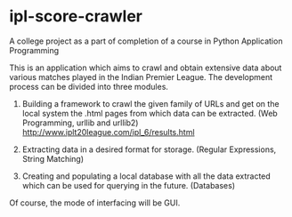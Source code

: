 ipl-score-crawler
==================

A college project as a part of completion of a course in Python Application Programming

This is an application which aims to crawl and obtain extensive data about various matches played in the Indian Premier League. The development process can be divided into three modules.

1. Building a framework to crawl the given family of URLs and get on the local system the .html pages from which data can be extracted. (Web Programming, urllib and urllib2)
        http://www.iplt20league.com/ipl_6/results.html

2. Extracting data in a desired format for storage. (Regular Expressions, String Matching)
3. Creating and populating a local database with all the data extracted which can be used for querying in the future. (Databases)

Of course, the mode of interfacing will be GUI.
